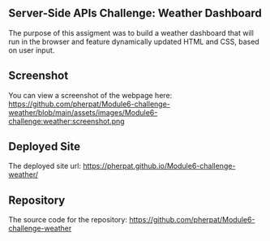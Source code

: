 ## Server-Side APIs Challenge: Weather Dashboard

The purpose of this assigment was to build a weather dashboard that will run in the browser and feature dynamically updated HTML and CSS, based on user input.

## Screenshot

You can view a screenshot of the webpage here: https://github.com/pherpat/Module6-challenge-weather/blob/main/assets/images/Module6-challenge:weather:screenshot.png

## Deployed Site

The deployed site url: https://pherpat.github.io/Module6-challenge-weather/

## Repository

The source code for the repository: https://github.com/pherpat/Module6-challenge-weather
